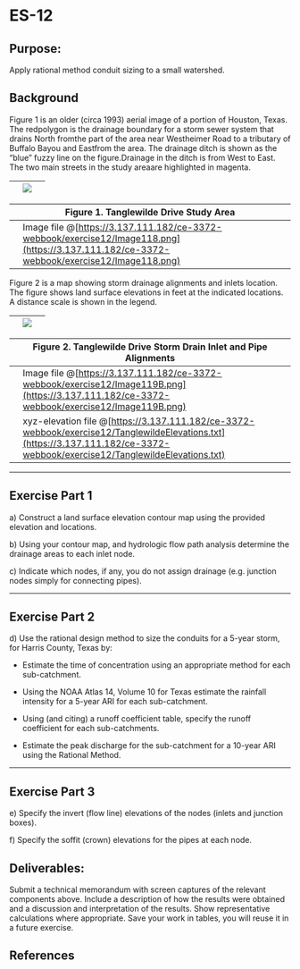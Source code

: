 # ES-12

## Purpose:
Apply rational method conduit sizing to a small watershed.  

## Background

Figure 1 is an older (circa 1993) aerial image of a portion of Houston, Texas.  The redpolygon  is  the  drainage  boundary  for  a  storm  sewer  system  that  drains  North  fromthe part of the area near Westheimer Road to a tributary of Buffalo Bayou and Eastfrom  the  area.   The  drainage  ditch  is  shown  as  the  “blue”  fuzzy  line  on  the  figure.Drainage in the ditch is from West to East.  The two main streets in the study areaare highlighted in magenta.

||![](Image118.png)||
|---|---|---|

||Figure 1. Tanglewilde Drive Study Area||
|---|---|---|
||Image file @[https://3.137.111.182/ce-3372-webbook/exercise12/Image118.png](https://3.137.111.182/ce-3372-webbook/exercise12/Image118.png)||


Figure 2 is a map showing storm drainage alignments and inlets location.  The figure shows land surface elevations in feet at the indicated locations. A distance scale is shown in the legend.

||![](Image119B.png)||
|---|---|---|

||Figure 2. Tanglewilde Drive Storm Drain Inlet and Pipe Alignments||
|---|---|---|
||Image file @[https://3.137.111.182/ce-3372-webbook/exercise12/Image119B.png](https://3.137.111.182/ce-3372-webbook/exercise12/Image119B.png)| |
||xyz-elevation file @[https://3.137.111.182/ce-3372-webbook/exercise12/TanglewildeElevations.txt](https://3.137.111.182/ce-3372-webbook/exercise12/TanglewildeElevations.txt)| |

---
## Exercise Part 1

a) Construct a land surface elevation contour map using the provided elevation and locations.

b) Using your contour map, and hydrologic flow path analysis determine the drainage areas to each inlet node. 

c) Indicate which nodes, if any, you do not assign drainage (e.g. junction nodes simply for connecting pipes).

---
## Exercise Part 2

d) Use the rational design method to size the conduits for a 5-year storm, for Harris County, Texas by:

- Estimate the time of concentration using an appropriate method for each sub-catchment.

- Using the NOAA Atlas 14, Volume 10 for Texas estimate the rainfall intensity for a 5-year ARI for each sub-catchment.

- Using  (and  citing)  a  runoff  coefficient  table,  specify  the  runoff  coefficient  for  each sub-catchments.

- Estimate  the  peak  discharge  for  the  sub-catchment  for  a  10-year  ARI  using  the Rational Method.

---
## Exercise Part 3

e) Specify the invert (flow line) elevations of the nodes (inlets and junction boxes).

f) Specify the soffit (crown) elevations for the pipes at each node.




## Deliverables:

Submit a technical memorandum with screen captures of the relevant components above. Include a description of how the results were obtained and a discussion and interpretation of the results.  Show representative calculations where appropriate.  Save your work in tables, you will reuse it in a future exercise.

## References



```python

```
